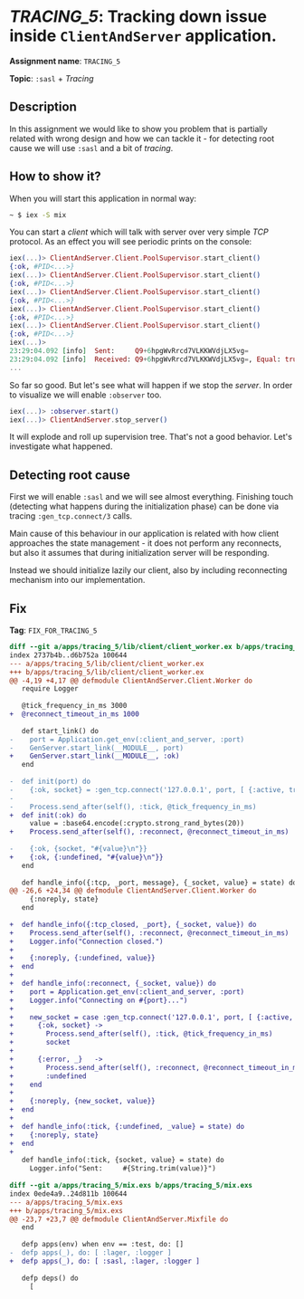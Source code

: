 # *TRACING_5*: Tracking down issue inside `ClientAndServer` application.

**Assignment name**: `TRACING_5`

**Topic**: `:sasl` + *Tracing*

## Description

In this assignment we would like to show you problem that is partially related with wrong design and how we can tackle it - for detecting root cause we will use `:sasl` and a bit of *tracing*.

## How to show it?

When you will start this application in normal way:

```bash
~ $ iex -S mix
```

You can start a *client* which will talk with server over very simple *TCP* protocol. As an effect you will see periodic prints on the console:

```elixir
iex(...)> ClientAndServer.Client.PoolSupervisor.start_client()
{:ok, #PID<...>}
iex(...)> ClientAndServer.Client.PoolSupervisor.start_client()
{:ok, #PID<...>}
iex(...)> ClientAndServer.Client.PoolSupervisor.start_client()
{:ok, #PID<...>}
iex(...)> ClientAndServer.Client.PoolSupervisor.start_client()
{:ok, #PID<...>}
iex(...)> ClientAndServer.Client.PoolSupervisor.start_client()
{:ok, #PID<...>}
iex(...)> 
23:29:04.092 [info]  Sent:     Q9+6hpgWvRrcd7VLKKWVdjLX5vg=
23:29:04.092 [info]  Received: Q9+6hpgWvRrcd7VLKKWVdjLX5vg=, Equal: true
...
```

So far so good. But let's see what will happen if we stop the *server*. In order to visualize we will enable `:observer` too.

```elixir
iex(...)> :observer.start()
iex(...)> ClientAndServer.stop_server()
```

It will explode and roll up supervision tree. That's not a good behavior. Let's investigate what happened.

## Detecting root cause

First we will enable `:sasl` and we will see almost everything. Finishing touch (detecting what happens during the initialization phase) can be done via tracing `:gen_tcp.connect/3` calls.

Main cause of this behaviour in our application is related with how client approaches the state management - it does not perform any reconnects, but also it assumes that during initialization server will be responding.

Instead we should initialize lazily our client, also by including reconnecting
mechanism into our implementation.

## Fix

**Tag**: `FIX_FOR_TRACING_5`

```diff
diff --git a/apps/tracing_5/lib/client/client_worker.ex b/apps/tracing_5/lib/client/client_worker.ex
index 2737b4b..d6b752a 100644
--- a/apps/tracing_5/lib/client/client_worker.ex
+++ b/apps/tracing_5/lib/client/client_worker.ex
@@ -4,19 +4,17 @@ defmodule ClientAndServer.Client.Worker do
   require Logger
 
   @tick_frequency_in_ms 3000
+  @reconnect_timeout_in_ms 1000
 
   def start_link() do
-    port = Application.get_env(:client_and_server, :port)
-    GenServer.start_link(__MODULE__, port)
+    GenServer.start_link(__MODULE__, :ok)
   end
 
-  def init(port) do
-    {:ok, socket} = :gen_tcp.connect('127.0.0.1', port, [ {:active, true} ])
-
-    Process.send_after(self(), :tick, @tick_frequency_in_ms)
+  def init(:ok) do
     value = :base64.encode(:crypto.strong_rand_bytes(20))
+    Process.send_after(self(), :reconnect, @reconnect_timeout_in_ms)
 
-    {:ok, {socket, "#{value}\n"}}
+    {:ok, {:undefined, "#{value}\n"}}
   end
 
   def handle_info({:tcp, _port, message}, {_socket, value} = state) do
@@ -26,6 +24,34 @@ defmodule ClientAndServer.Client.Worker do
     {:noreply, state}
   end
 
+  def handle_info({:tcp_closed, _port}, {_socket, value}) do
+    Process.send_after(self(), :reconnect, @reconnect_timeout_in_ms)
+    Logger.info("Connection closed.")
+
+    {:noreply, {:undefined, value}}
+  end
+
+  def handle_info(:reconnect, {_socket, value}) do
+    port = Application.get_env(:client_and_server, :port)
+    Logger.info("Connecting on #{port}...")
+
+    new_socket = case :gen_tcp.connect('127.0.0.1', port, [ {:active, true} ]) do
+      {:ok, socket} ->
+        Process.send_after(self(), :tick, @tick_frequency_in_ms)
+        socket
+
+      {:error, _}   ->
+        Process.send_after(self(), :reconnect, @reconnect_timeout_in_ms)
+        :undefined
+    end
+
+    {:noreply, {new_socket, value}}
+  end
+
+  def handle_info(:tick, {:undefined, _value} = state) do
+    {:noreply, state}
+  end
+
   def handle_info(:tick, {socket, value} = state) do
     Logger.info("Sent:     #{String.trim(value)}")
 
diff --git a/apps/tracing_5/mix.exs b/apps/tracing_5/mix.exs
index 0ede4a9..24d811b 100644
--- a/apps/tracing_5/mix.exs
+++ b/apps/tracing_5/mix.exs
@@ -23,7 +23,7 @@ defmodule ClientAndServer.Mixfile do
   end
 
   defp apps(env) when env == :test, do: []
-  defp apps(_), do: [ :lager, :logger ]
+  defp apps(_), do: [ :sasl, :lager, :logger ]
 
   defp deps() do
     [
```